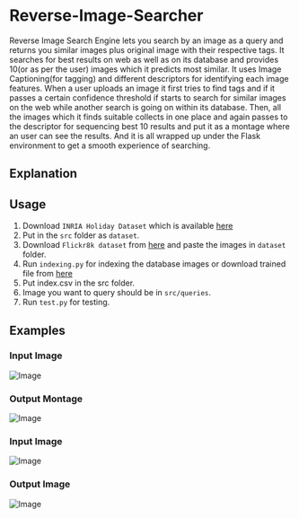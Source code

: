# Reverse-Image-Searcher
Reverse Image Search Engine lets you search by an image as a query and returns you similar images plus original image with their respective tags.
It searches for best results on web as well as on its database and provides 10(or as per the user) images which it predicts most similar. It uses Image Captioning(for tagging) and different descriptors for identifying each image features.
When a user uploads an image it first tries to find tags and if it passes a certain confidence threshold if starts to search for similar images on the web while another search is going on within its database. Then, all the images which it finds suitable collects in one place and again passes to the descriptor for sequencing best 10 results and put it as a montage where an user can see the results.
And it is all wrapped up under the Flask environment to get a smooth experience of searching.

## Explanation


## Usage
1. Download `INRIA Holiday Dataset` which is available [here](http://lear.inrialpes.fr/people/jegou/data.php)
2. Put in the `src` folder as `dataset`.
3. Download `Flickr8k dataset` from [here](https://www.kaggle.com/shadabhussain/flickr8k) and paste the images in `dataset` folder.
4. Run `indexing.py` for indexing the database images or download trained file from [here](https://drive.google.com/file/d/1x5ytjg6_LP74NfiU_8PtqLKFhrGNa8aD/view?usp=sharing)
5. Put index.csv in the src folder.
6. Image you want to query should be in `src/queries`.
7. Run `test.py` for testing.

## Examples
### Input Image
![Image](https://github.com/aakash0121/Reverse-Image-Searcher/blob/master/src/queries/4.png)

### Output Montage
![Image](https://github.com/aakash0121/Reverse-Image-Searcher/blob/master/src/output/montage_4.png)

### Input Image
![Image](https://github.com/aakash0121/Reverse-Image-Searcher/blob/master/src/queries/7.png)

### Output Image
![Image](https://github.com/aakash0121/Reverse-Image-Searcher/blob/master/src/output/montage_7.png)
